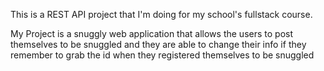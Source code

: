 This is a REST API project that I'm doing for my school's fullstack course. 

My Project is a snuggly web application that allows the users to post themselves to be snuggled and they are able to change their info if they remember to grab the id when they registered themselves to be snuggled
